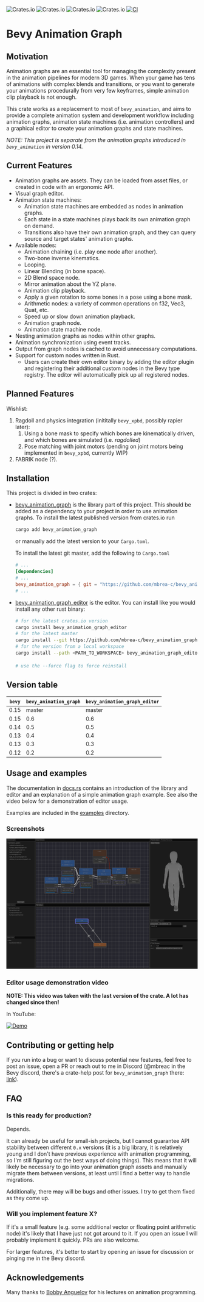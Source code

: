 ![Crates.io](https://img.shields.io/crates/v/bevy_animation_graph)
![Crates.io](https://img.shields.io/crates/d/bevy_animation_graph)
![Crates.io](https://img.shields.io/crates/v/bevy_animation_graph_editor)
![Crates.io](https://img.shields.io/crates/d/bevy_animation_graph_editor)
[![CI](https://github.com/mbrea-c/bevy_animation_graph/actions/workflows/ci.yaml/badge.svg)](https://github.com/mbrea-c/bevy_animation_graph/actions/workflows/ci.yaml)

# Bevy Animation Graph

## Motivation

Animation graphs are an essential tool for managing the complexity present in
the animation pipelines for modern 3D games. When your game has tens of
animations with complex blends and transitions, or you want to generate your
animations procedurally from very few keyframes, simple animation clip playback
is not enough.

This crate works as a replacement to most of `bevy_animation`, and aims to
provide a complete animation system and development workflow including animation
graphs, animation state machines (i.e. animation controllers) and a graphical
editor to create your animation graphs and state machines.

_NOTE: This project is separate from the animation graphs introduced in
`bevy_animation` in version 0.14._

## Current Features

- Animation graphs are assets. They can be loaded from asset files, or created
  in code with an ergonomic API.
- Visual graph editor.
- Animation state machines:
  - Animation state machines are embedded as nodes in animation graphs.
  - Each state in a state machines plays back its own animation graph on demand.
  - Transitions also have their own animation graph, and they can query source
    and target states' animation graphs.
- Available nodes:
  - Animation chaining (i.e. play one node after another).
  - Two-bone inverse kinematics.
  - Looping.
  - Linear Blending (in bone space).
  - 2D Blend space node.
  - Mirror animation about the YZ plane.
  - Animation clip playback.
  - Apply a given rotation to some bones in a pose using a bone mask.
  - Arithmetic nodes: a variety of common operations on f32, Vec3, Quat, etc.
  - Speed up or slow down animation playback.
  - Animation graph node.
  - Animation state machine node.
- Nesting animation graphs as nodes within other graphs.
- Animation synchronization using event tracks.
- Output from graph nodes is cached to avoid unnecessary computations.
- Support for custom nodes written in Rust.
  - Users can create their own editor binary by adding the editor plugin and
    registering their additional custom nodes in the Bevy type registry. The
    editor will automatically pick up all registered nodes.

## Planned Features

Wishlist:

1. Ragdoll and physics integration (inititally `bevy_xpbd`, possibly rapier
   later):
   1. Using a bone mask to specify which bones are kinematically driven, and
      which bones are simulated (i.e. _ragdolled_)
   1. Pose matching with joint motors (pending on joint motors being implemented
      in `bevy_xpbd`, currently WIP)
1. FABRIK node (?).

## Installation

This project is divided in two crates:

- [bevy_animation_graph](https://crates.io/crates/bevy_animation_graph) is the
  library part of this project. This should be added as a dependency to your
  project in order to use animation graphs. To install the latest published
  version from crates.io run

  ```bash
  cargo add bevy_animation_graph
  ```

  or manually add the latest version to your `Cargo.toml`.

  To install the latest git master, add the following to `Cargo.toml`

  ```toml
  # ...
  [dependencies]
  # ...
  bevy_animation_graph = { git = "https://github.com/mbrea-c/bevy_animation_graph.git" }
  # ...
  ```

- [bevy_animation_graph_editor](https://crates.io/crates/bevy_animation_graph_editor)
  is the editor. You can install like you would install any other rust binary:

  ```bash
  # for the latest crates.io version
  cargo install bevy_animation_graph_editor
  # for the latest master
  cargo install --git https://github.com/mbrea-c/bevy_animation_graph bevy_animation_graph_editor
  # for the version from a local workspace
  cargo install --path <PATH_TO_WORKSPACE> bevy_animation_graph_editor

  # use the --force flag to force reinstall
  ```

## Version table

| `bevy` | `bevy_animation_graph` | `bevy_animation_graph_editor` | 
| ------ | ---------------------- | ----------------------------- |
| 0.15   | master                 | master |
| 0.15   | 0.6                    | 0.6    |
| 0.14 | 0.5 | 0.5 |
| 0.13 | 0.4 | 0.4 |
| 0.13 | 0.3 | 0.3 |
| 0.12 | 0.2 | 0.2 |

## Usage and examples

The documentation in [docs.rs](https://docs.rs/bevy_animation_graph) contains an
introduction of the library and editor and an explanation of a simple animation
graph example. See also the video below for a demonstration of editor usage.

Examples are included in the [examples](examples/) directory.

### Screenshots

![Locomotion graph example](locomotion_graph.png)

### Editor usage demonstration video

**NOTE: This video was taken with the last version of the crate. A lot has
changed since then!**

In YouTube:

[![Demo](https://img.youtube.com/vi/q-JBSQJIcX0/hqdefault.jpg)](https://www.youtube.com/watch?v=q-JBSQJIcX0)

## Contributing or getting help

If you run into a bug or want to discuss potential new features, feel free to
post an issue, open a PR or reach out to me in Discord (@mbreac in the Bevy
discord, there's a crate-help post for `bevy_animation_graph` there:
[link](https://discord.com/channels/691052431525675048/1202998277482479616)).

## FAQ

### Is this ready for production?

Depends.

It can already be useful for small-ish projects, but I cannot guarantee API
stability between different `0.x` versions (it is a big library, it is
relatively young and I don't have previous experience with animation
programming, so I'm still figuring out the best ways of doing things). This
means that it will likely be necessary to go into your animation graph assets
and manually migrate them between versions, at least until I find a better way
to handle migrations.

Additionally, there ~~may~~ will be bugs and other issues. I try to get them
fixed as they come up.

### Will you implement feature X?

If it's a small feature (e.g. some additional vector or floating point
arithmetic node) it's likely that I have just not got around to it. If you open
an issue I will probably implement it quickly. PRs are also welcome.

For larger features, it's better to start by opening an issue for discussion or
pinging me in the Bevy discord.

## Acknowledgements

Many thanks to [Bobby Anguelov](https://www.youtube.com/@BobbyAnguelov) for his
lectures on animation programming.
